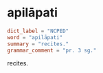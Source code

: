 # apilāpati

``` toml
dict_label = "NCPED"
word = "apilāpati"
summary = "recites."
grammar_comment = "pr. 3 sg."
```

recites.

